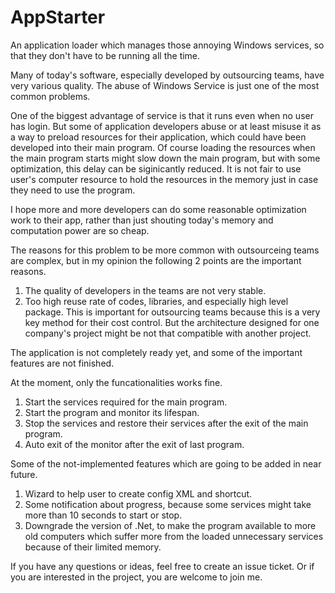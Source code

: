 AppStarter
==========

An application loader which manages those annoying Windows services, so that they don't have to be running all the time.

Many of today's software, especially developed by outsourcing teams, have very various quality. The abuse of Windows Service is just one of the most common problems.

One of the biggest advantage of service is that it runs even when no user has login. But some of application developers abuse or at least misuse it as a way to preload resources for their application, which could have been developed into their main program. Of course loading the resources when the main program starts might slow down the main program, but with some optimization, this delay can be siginicantly reduced. It is not fair to use user's computer resource to hold the resources in the memory just in case they need to use the program.

I hope more and more developers can do some reasonable optimization work to their app, rather than just shouting today's memory and computation power are so cheap. 

The reasons for this problem to be more common with outsourceing teams are complex, but in my opinion the following 2 points are the important reasons.

1. The quality of developers in the teams are not very stable.
2. Too high reuse rate of codes, libraries, and especially high level package. This is important for outsourcing teams because this is a very key method for their cost control. But the architecture designed for one company's project might be not that compatible with another project.

The application is not completely ready yet, and some of the important features are not finished.

At the moment, only the funcationalities works fine.

1. Start the services required for the main program.
2. Start the program and monitor its lifespan.
3. Stop the services and restore their services after the exit of the main program.
4. Auto exit of the monitor after the exit of last program.

Some of the not-implemented features which are going to be added in near future.

1. Wizard to help user to create config XML and shortcut.
2. Some notification about progress, because some services might take more than 10 seconds to start or stop.
3. Downgrade the version of .Net, to make the program available to more old computers which suffer more from the loaded unnecessary services because of their limited memory.

If you have any questions or ideas, feel free to create an issue ticket. Or if you are interested in the project, you are welcome to join me.
